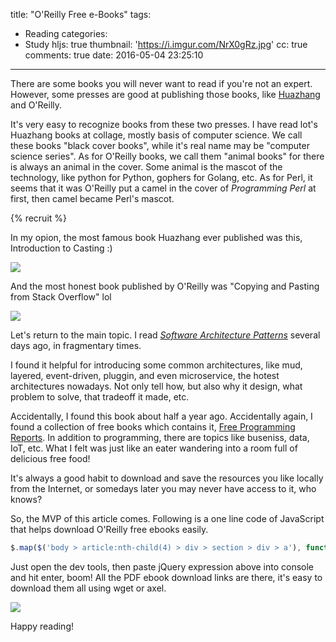 title: "O'Reilly Free e-Books"
tags:
  - Reading
categories:
  - Study
hljs: true
thumbnail: 'https://i.imgur.com/NrX0gRz.jpg'
cc: true
comments: true
date: 2016-05-04 23:25:10
---


There are some books you will never want to read if you're not an expert. However, some presses are good at publishing those books, like [Huazhang](http://www.hzbook.com/ps/) and O'Reilly.

It's very easy to recognize books from these two presses. I have read lot's Huazhang books at  collage, mostly basis of computer science. We call these books "black cover books", while it's real name may be "computer science series". As for O'Reilly books, we call them "animal books" for there is always an animal in the cover. Some animal is the mascot of the technology, like python for Python, gophers for Golang, etc. As for Perl, it seems that it was O'Reilly put a camel in the cover of *Programming Perl* at first, then camel became Perl's mascot.

<!-- more --><!-- indicate-the-source -->

{% recruit %}

In my opion, the most famous book Huazhang ever published was this, Introduction to Casting :)

![](https://i.imgur.com/7L1KiAL.jpg)

And the most honest book published by O'Reilly was "Copying and Pasting from Stack Overflow" lol

![](https://i.imgur.com/aZEascJl.jpg)

Let's return to the main topic. I read *[Software Architecture Patterns][1]* several days ago, in fragmentary times.

I found it helpful for introducing some common architectures, like mud, layered, event-driven, pluggin, and even microservice, the hotest architectures nowadays. Not only tell how, but also why it design, what problem to solve, that tradeoff it made, etc.

Accidentally, I found this book about half a year ago. Accidentally again, I found a collection of free books which contains it, [Free Programming Reports](http://www.oreilly.com/programming/free/). In addition to programming, there are topics like buseniss, data, IoT, etc. What I felt was just like an eater wandering into a room full of delicious free food!

It's always a good habit to download and save the resources you like locally from the Internet, or somedays later you may never have access to it, who knows?

So, the MVP of this article comes. Following is a one line code of JavaScript that helps download O'Reilly free ebooks easily. 

```js
$.map($('body > article:nth-child(4) > div > section > div > a'), function(e){return e.href.replace(/free/, "free/files").replace(/csp.*/, "pdf")})
```

Just open the dev tools, then paste jQuery expression above into console and hit enter, boom! All the PDF ebook download links are there, it's easy to download them all using wget or axel.

![](https://i.imgur.com/txLqgnx.png)

Happy reading!

[1]: http://www.oreilly.com/programming/free/software-architecture-patterns.csp